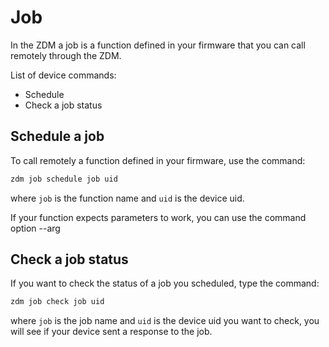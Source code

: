 # Job
In the ZDM a job is a function defined in your firmware that you can call remotely through the ZDM. 

List of device commands:

* Schedule
* Check a job status

## Schedule a job

To call remotely a function defined in your firmware, use the command:

```bash
zdm job schedule job uid
```

where ```job``` is the function name and ```uid``` is the device uid.

If your function expects parameters to work, you can use the command option --arg

## Check a job status

If you want to check the status of a job you scheduled, type the command:

```bash
zdm job check job uid
```

where ```job``` is the job name and ```uid``` is the device uid you want to check, you will see if your device sent a response to the job.

